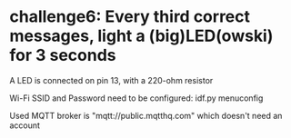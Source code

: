 # challenge6: Every third correct messages, light a (big)LED(owski) for 3 seconds

A LED is connected on pin 13, with a 220-ohm resistor

Wi-Fi SSID and Password need to be configured:
idf.py menuconfig

Used MQTT broker is "mqtt://public.mqtthq.com" which doesn't need an account
